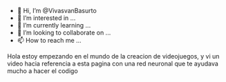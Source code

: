 - 👋 Hi, I’m @VivasvanBasurto
- 👀 I’m interested in ...
- 🌱 I’m currently learning ...
- 💞️ I’m looking to collaborate on ...
- 📫 How to reach me ...

<!---
VivasvanBasurto/VivasvanBasurto is a ✨ special ✨ repository because its `README.md` (this file) appears on your GitHub profile.
You can click the Preview link to take a look at your changes.
--->
Hola estoy empezando en el mundo de la creacion de videojuegos, y vi un video  hacia referencia a esta pagina con una red neuronal que te ayudava mucho  a hacer el codigo
